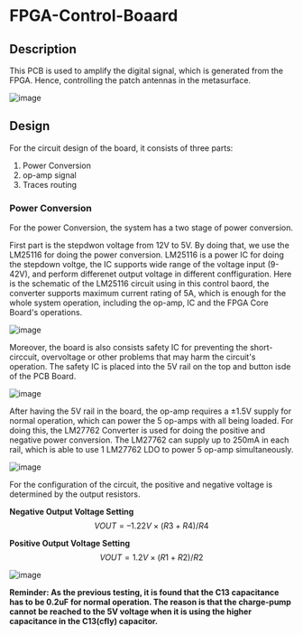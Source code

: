 # FPGA-Control-Boaard

## Description
This PCB is used to amplify the digital signal, which is generated from the FPGA. Hence, controlling the patch antennas in the metasurface. 

![image](https://github.com/jasonCK15/PCB-Control-Board-v1.1/assets/86227836/dc01adc4-7358-4ef4-ae02-3903834554af)


## Design 

For the circuit design of the board, it consists of three parts: 
 1. Power Conversion 
 2. op-amp signal 
 3. Traces routing


### Power Conversion

For the power Conversion, the system has a two stage of power conversion. 

First part is the stepdwon voltage from 12V to 5V. By doing that, we use the LM25116 for doing the power conversion. LM25116 is a power IC for doing the stepdown voltge, the IC supports wide range of the voltage input (9-42V), and perform differenet output voltage in different conffiguration. Here is the schematic of the LM25116 circuit using in this control baord, the converter supports maximum current rating of 5A, which is enough for the whole system operation, including the op-amp, IC and the FPGA Core Board's operations.

![image](https://github.com/jasonCK15/PCB-Control-Board-v1.1/assets/86227836/f3f20763-f181-4c54-b8e6-f3d5443e2d84)

Moreover, the board is also consists safety IC for preventing the short-circcuit, overvoltage or other problems that may harm the circuit's operation. The safety IC is placed into the 5V rail on the top and button isde of the PCB Board. 

![image](https://github.com/jasonCK15/PCB-Control-Board-v1.1/assets/86227836/41ed517f-0a94-4875-816a-413e0aecfdb3)

After having the 5V rail in the board, the op-amp requires a ±1.5V supply for normal operation, which can power the 5 op-amps with all being loaded. For doing this, the LM27762 Converter is used for doing the positive and negative power conversion. The LM27762 can supply up to 250mA in each rail, which is able to use 1 LM27762 LDO to power 5 op-amp simultaneously.

![image](https://github.com/jasonCK15/PCB-Control-Board-v1.1/assets/86227836/44f310d2-d21f-49b1-b0b7-1b2c236dff4a)

For the configuration of the circuit, the positive and negative voltage is determined by the output resistors. 

**Negative Output Voltage Setting**
$$VOUT=–1.22V×(R3+R4)/R4$$

**Positive Output Voltage Setting**
$$VOUT=1.2V×(R1+R2)/R2$$

![image](https://github.com/jasonCK15/PCB-Control-Board-v1.1/assets/86227836/a2a99f98-b9f9-46a3-ae95-649aaaac19d1)

**Reminder: As the previous testing, it is found that the C13 capacitance has to be 0.2uF for normal operation. The reason is that the charge-pump cannot be reached to the 5V voltage when it is using the higher capacitance in the C13(cfly) capacitor.**


